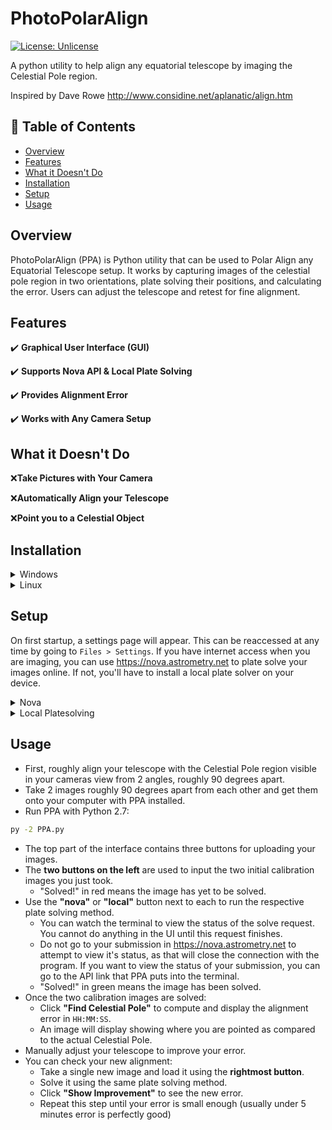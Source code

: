 # PhotoPolarAlign
[![License: Unlicense](https://img.shields.io/badge/license-Unlicense-blue.svg)](http://unlicense.org/)

A python utility to help align any equatorial telescope by imaging the Celestial Pole region.

Inspired by Dave Rowe http://www.considine.net/aplanatic/align.htm

## 📖 Table of Contents
- [Overview](#overview)
- [Features](#features)
- [What it Doesn't Do](#what-it-doesnt-do)
- [Installation](#installation)
- [Setup](#setup)
- [Usage](#usage)

## Overview

PhotoPolarAlign (PPA) is Python utility that can be used to Polar Align any Equatorial Telescope setup. It works by capturing images of the celestial pole region in two orientations, plate solving their positions, and calculating the error. Users can adjust the telescope and retest for fine alignment.

## Features
✔️ **Graphical User Interface (GUI)**

✔️ **Supports Nova API & Local Plate Solving**

✔️ **Provides Alignment Error** 

✔️ **Works with Any Camera Setup**

## What it Doesn't Do
❌**Take Pictures with Your Camera**

❌**Automatically Align your Telescope**

❌**Point you to a Celestial Object**

## Installation
<details>
<summary>Windows</summary>

1. Make sure you have **Python 3** installed on your device
2. Clone this **repository**
```sh
git clone https://github.com/ThemosTsikas/PhotoPolarAlign.git &&
cd PhotoPolarAlign
```
3. Create a **Virtual Environment**
```sh
python -m venv .venv &&
.venv/Scripts/Activate.ps1
```
4. Install **Required Python Packages**:
```sh
pip install numpy scipy pillow configparser astropy
```
5. **Run**
```sh
python PPA.py
```
</details>

<details>
<summary>Linux</summary>

1. Make sure you have **Python 3** installed on your device
2. Clone this **repository**
```sh
git clone https://github.com/ThemosTsikas/PhotoPolarAlign.git &&
cd PhotoPolarAlign
```
3. Install **TKinter** if it does not come with your Python installation
```sh
apt install python3-tk
```
4. Create a **Virtual Environment**
```sh
python -m venv --system-site-packages .venv &&
source .venv/bin/activate
```
5. Install **Required Python Packages**:
```sh
pip install numpy scipy pillow configparser astropy
```
6. **Run**
```sh
python PPA.py
```
</details>


## Setup
On first startup, a settings page will appear. This can be reaccessed at any time by going to `Files > Settings`.
If you have internet access when you are imaging, you can use <https://nova.astrometry.net> to plate solve your images online. If not, you'll have to install a local plate solver on your device.

<details>
<summary>Nova</summary>

- Create an account on <https://nova.astrometry.net>
- In the top navigation bar, go to "API"
- In the middle in green text is your API key. Copy this, and paste it in the PPA settings where it asks for your nova key
</details>

<details>
<summary>Local Platesolving</summary>

Platesolving in local mode go much faster as in Nova (online) and does not require any internet connection.

- Linux (Debian family)
1) Download astrometry.net:
$ sudo apt update
$ sudo apt install astrometry.net 
   the installation will create the file 'backend.cfg' in the /etc directory

2) Download the index files needed for platesolving. 
These files (taken from 4100 and 4200-series only) will have to be downloaded separately from https://data.astrometry.net/ , by choosing them according to the width in degrees of the celestial field taken by your camera as explained here:

https://astrometrynet.readthedocs.io/en/latest/readme.html 

3) Copy the index files to the directory: /usr/bin/astrometry

4) Launch PPA.py

5) Open Photo Polar Align ‘Setting’  window

6) Put the followed data in ‘Local Solver Configuration’:

shell:   '/bin / bash --login -c “%%s”

scale:  1 or 2  (do some test)

configfile:   /etc/astrometry.cfg 

scale_units:   arcsec/pix 

scale_low and scale_down,  which define the lower and upper limits of the arcsec/pix value and allow you to reduce any platesolver measurement errors (you can get arcsec/pix value for your specific photographic setup reading it in Nova solving output)

'extra', some parameters-usually unnecessary and rarely useful-can be given to speed up the platesolving process.

7) Click 'Ok': the PPA.ini file will be saved in the PhotoPolarAlign directory.
---
To perform platesolving in local mode - after running the PPA.py script, you will need to perform all the steps mentioned in the 'Nova' section, with the only difference being that you will have to click the Local buttons not Nova ones.

---
- Windows 10 & 11

1) Install the APSP software from: https://www.astrogb.com/astrogb/All_Sky_Plate_Solver.html
It will create  its ~/astrometry/data directory where, through a specific function, it will allow to select the necessary index files and downloading these from the Internet.

2) Nothing to do

3) Copy the index files to the directory:  C:/Users/<user>/AppData/Local/Astrometry/usr/share/astrometry/data/

4), 5) same as in Linux

6) Put the followed data in ‘Local Solver Configuration’:
shell:  C:/Users/<user>/AppData/Local/Astrometry/bin/bash --login -c "%%s 
scale:   2  
configfile:  /etc/astrometry/backend.cfg 
… follow as in Linux

7) same as in Linux
</details>

## Usage
- First, roughly align your telescope with the Celestial Pole region visible in your cameras view from 2 angles, roughly 90 degrees apart.
- Take 2 images roughly 90 degrees apart from each other and get them onto your computer with PPA installed.
- Run PPA with Python 2.7:
```sh
py -2 PPA.py
```
- The top part of the interface contains three buttons for uploading your images.
- The **two buttons on the left** are used to input the two initial calibration images you just took.
  - "Solved!" in red means the image has yet to be solved.
- Use the **"nova"** or **"local"** button next to each to run the respective plate solving method.
  - You can watch the terminal to view the status of the solve request. You cannot do anything in the UI until this request finishes.
  - Do not go to your submission in <https://nova.astrometry.net> to attempt to view it's status, as that will close the connection with the program. If you want to view the status of your submission, you can go to the API link that PPA puts into the terminal.
  - "Solved!" in green means the image has been solved.
- Once the two calibration images are solved:
  - Click **"Find Celestial Pole"** to compute and display the alignment error in `HH:MM:SS`.
  - An image will display showing where you are pointed as compared to the actual Celestial Pole.
- Manually adjust your telescope to improve your error.
- You can check your new alignment:
  - Take a single new image and load it using the **rightmost button**.
  - Solve it using the same plate solving method.
  - Click **"Show Improvement"** to see the new error.
  - Repeat this step until your error is small enough (usually under 5 minutes error is perfectly good)
